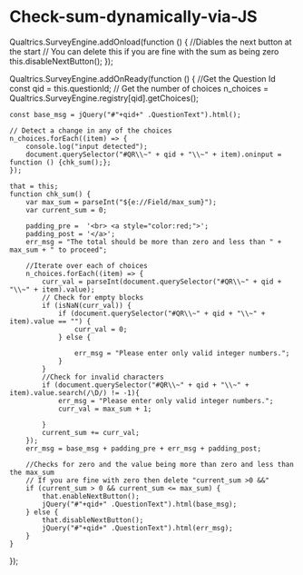 # Check-sum-dynamically-via-JS

Qualtrics.SurveyEngine.addOnload\(function \(\) { //Diables the next button at the start // You can delete this if you are fine with the sum as being zero this.disableNextButton\(\); }\);

Qualtrics.SurveyEngine.addOnReady\(function \(\) { //Get the Question Id const qid = this.questionId; // Get the number of choices n\_choices = Qualtrics.SurveyEngine.registry\[qid\].getChoices\(\);

```text
const base_msg = jQuery("#"+qid+" .QuestionText").html(); 

// Detect a change in any of the choices
n_choices.forEach((item) => {
    console.log("input detected");
    document.querySelector("#QR\\~" + qid + "\\~" + item).oninput = function () {chk_sum();};
});

that = this;
function chk_sum() {
    var max_sum = parseInt("${e://Field/max_sum}");
    var current_sum = 0;

    padding_pre =  '<br> <a style="color:red;">';
    padding_post = '</a>';
    err_msg = "The total should be more than zero and less than " + max_sum + " to proceed";

    //Iterate over each of choices
    n_choices.forEach((item) => {
        curr_val = parseInt(document.querySelector("#QR\\~" + qid + "\\~" + item).value);
        // Check for empty blocks
        if (isNaN(curr_val)) {
            if (document.querySelector("#QR\\~" + qid + "\\~" + item).value == "") {
                curr_val = 0;
            } else {

                err_msg = "Please enter only valid integer numbers.";
            }
        }
        //Check for invalid characters
        if (document.querySelector("#QR\\~" + qid + "\\~" + item).value.search(/\D/) != -1){
            err_msg = "Please enter only valid integer numbers.";
            curr_val = max_sum + 1;

        }
        current_sum += curr_val;
    });
    err_msg = base_msg + padding_pre + err_msg + padding_post;

    //Checks for zero and the value being more than zero and less than the max_sum
    // If you are fine with zero then delete "current_sum >0 &&"
    if (current_sum > 0 && current_sum <= max_sum) {
        that.enableNextButton();
        jQuery("#"+qid+" .QuestionText").html(base_msg);
    } else {
        that.disableNextButton();
        jQuery("#"+qid+" .QuestionText").html(err_msg);
    }
}
```

}\);

